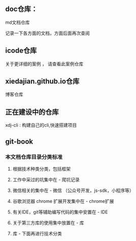 
## doc仓库：

md文档仓库

记录一下各方面的文档，方面后面再次查阅



## icode仓库

关于更详细的案例 ， 请查看此案例仓库



##  xiedajian.github.io仓库

博客仓库



## 正在建设中的仓库

xdj-cli  :	构建自己的cli,快速搭建项目


## git-book





### 本文档仓库目录分类标准

1. 根据技术种类分类，包括框架

2. 工作中采过的坑集中在 - 爬坑记录

3. 微信相关的集中在 - 微信 （公众号开发，js-sdk，小程序等）

4. 谷歌浏览器 chrome 扩展开发集中在 - chrome扩展

5. 有关IDE，git等辅助编写代码的集中安置在 - IDE

6. 关于第三方库的使用集中放置在 - 库

7. 库 - 下面再进行技术分类
